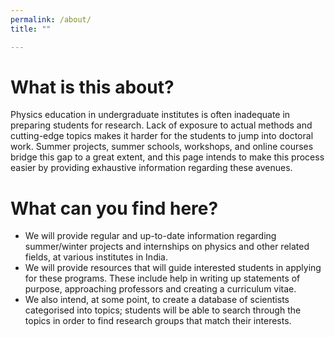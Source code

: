 ```yaml
---
permalink: /about/
title: ""

---
```


# What is this about?

Physics education in undergraduate institutes is often inadequate in preparing students for research. Lack of exposure to actual methods and cutting-edge topics makes it harder for the students to jump into doctoral work. Summer projects, summer schools, workshops, and online courses bridge this gap to a great extent, and this page intends to make this process easier by providing exhaustive information regarding these avenues.

# What can you find here?

- We will provide regular and up-to-date information regarding summer/winter projects and internships on physics and other related fields, at various institutes in India.
- We will provide resources that will guide interested students in applying for these programs. These include help in writing up statements of purpose, approaching professors and creating a curriculum vitae.
- We also intend, at some point, to create a database of scientists categorised into topics; students will be able to search through the topics in order to find research groups that match their interests.

